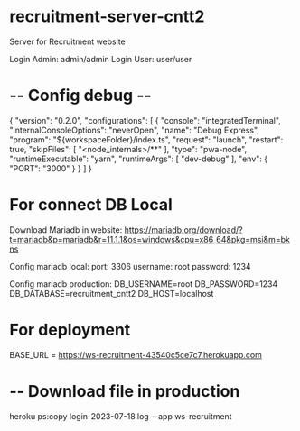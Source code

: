 # recruitment-server-cntt2
Server for Recruitment website

Login Admin: admin/admin
Login User: user/user

# -- Config debug --
{
    "version": "0.2.0",
    "configurations": [
        {
            "console": "integratedTerminal",
            "internalConsoleOptions": "neverOpen",
            "name": "Debug Express",
            "program": "${workspaceFolder}/index.ts",
            "request": "launch",
            "restart": true,
            "skipFiles": [
                "<node_internals>/**"
            ],
            "type": "pwa-node",
            "runtimeExecutable": "yarn",
            "runtimeArgs": [
                "dev-debug"
            ],
            "env": {
                "PORT": "3000"
            }
        }
    ]
}

# For connect DB Local
Download Mariadb in website: https://mariadb.org/download/?t=mariadb&p=mariadb&r=11.1.1&os=windows&cpu=x86_64&pkg=msi&m=bkns

Config mariadb local:
port: 3306
username: root
password: 1234

Config mariadb production:
DB_USERNAME=root
DB_PASSWORD=1234
DB_DATABASE=recruitment_cntt2
DB_HOST=localhost

# For deployment
BASE_URL = https://ws-recruitment-43540c5ce7c7.herokuapp.com

# -- Download file in production
heroku ps:copy login-2023-07-18.log --app ws-recruitment

